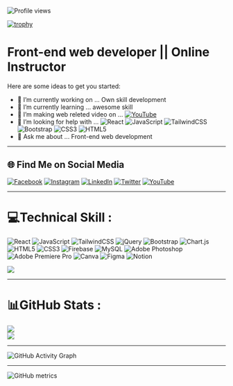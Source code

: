 

![Profile views](https://gpvc.arturio.dev/JosimHossain1)

[![trophy](https://github-profile-trophy.vercel.app/?username=JosimHossain1)](https://github.com/ryo-ma/github-profile-trophy)

# Front-end web developer || Online Instructor

Here are some ideas to get you started:

- 🔭 I’m currently working on ... Own skill development
- 🌱 I’m currently learning ... awesome skill 
- 👯 I’m making web releted video on ... [![YouTube](https://img.shields.io/badge/YouTube-%23FF0000.svg?logo=YouTube&logoColor=white)](https://youtube.com/c/UCrmxkBwd9FJwzeSa3cu8tSg) 
- 🤔 I’m looking for help with ... ![React](https://img.shields.io/badge/react-%2320232a.svg?style=for-the-badge&logo=react&logoColor=%2361DAFB) ![JavaScript](https://img.shields.io/badge/javascript-%23323330.svg?style=for-the-badge&logo=javascript&logoColor=%23F7DF1E) ![TailwindCSS](https://img.shields.io/badge/tailwindcss-%2338B2AC.svg?style=for-the-badge&logo=tailwind-css&logoColor=white) ![Bootstrap](https://img.shields.io/badge/bootstrap-%23563D7C.svg?style=for-the-badge&logo=bootstrap&logoColor=white)  ![CSS3](https://img.shields.io/badge/css3-%231572B6.svg?style=for-the-badge&logo=css3&logoColor=white) ![HTML5](https://img.shields.io/badge/html5-%23E34F26.svg?style=for-the-badge&logo=html5&logoColor=white)
- 💬 Ask me about ... Front-end web development 

---
## 🌐 Find Me on Social Media
[![Facebook](https://img.shields.io/badge/Facebook-%231877F2.svg?logo=Facebook&logoColor=white)](https://facebook.com/josimhossainm) [![Instagram](https://img.shields.io/badge/Instagram-%23E4405F.svg?logo=Instagram&logoColor=white)](https://instagram.com/mdjosimhossain9) [![LinkedIn](https://img.shields.io/badge/LinkedIn-%230077B5.svg?logo=linkedin&logoColor=white)](https://linkedin.com/in/josim-hossain-5914bb238) [![Twitter](https://img.shields.io/badge/Twitter-%231DA1F2.svg?logo=Twitter&logoColor=white)](https://twitter.com/JosimHossain11) [![YouTube](https://img.shields.io/badge/YouTube-%23FF0000.svg?logo=YouTube&logoColor=white)](https://youtube.com/c/UCrmxkBwd9FJwzeSa3cu8tSg) 


---

# 💻Technical Skill :
![React](https://img.shields.io/badge/react-%2320232a.svg?style=for-the-badge&logo=react&logoColor=%2361DAFB) ![JavaScript](https://img.shields.io/badge/javascript-%23323330.svg?style=for-the-badge&logo=javascript&logoColor=%23F7DF1E) ![TailwindCSS](https://img.shields.io/badge/tailwindcss-%2338B2AC.svg?style=for-the-badge&logo=tailwind-css&logoColor=white) ![jQuery](https://img.shields.io/badge/jquery-%230769AD.svg?style=for-the-badge&logo=jquery&logoColor=white) ![Bootstrap](https://img.shields.io/badge/bootstrap-%23563D7C.svg?style=for-the-badge&logo=bootstrap&logoColor=white) ![Chart.js](https://img.shields.io/badge/chart.js-F5788D.svg?style=for-the-badge&logo=chart.js&logoColor=white) ![HTML5](https://img.shields.io/badge/html5-%23E34F26.svg?style=for-the-badge&logo=html5&logoColor=white) ![CSS3](https://img.shields.io/badge/css3-%231572B6.svg?style=for-the-badge&logo=css3&logoColor=white) ![Firebase](https://img.shields.io/badge/firebase-%23039BE5.svg?style=for-the-badge&logo=firebase) ![MySQL](https://img.shields.io/badge/mysql-%2300f.svg?style=for-the-badge&logo=mysql&logoColor=white) ![Adobe Photoshop](https://img.shields.io/badge/adobephotoshop-%2331A8FF.svg?style=for-the-badge&logo=adobephotoshop&logoColor=white) ![Adobe Premiere Pro](https://img.shields.io/badge/Adobe%20Premiere%20Pro-9999FF.svg?style=for-the-badge&logo=Adobe%20Premiere%20Pro&logoColor=white) ![Canva](https://img.shields.io/badge/Canva-%2300C4CC.svg?style=for-the-badge&logo=Canva&logoColor=white) 	![Figma](https://img.shields.io/badge/figma-%23F24E1E.svg?style=for-the-badge&logo=figma&logoColor=white) ![Notion](https://img.shields.io/badge/Notion-%23000000.svg?style=for-the-badge&logo=notion&logoColor=white)


![](https://github-readme-stats.vercel.app/api/top-langs/?username=JosimHossain1&theme=radical&hide_border=false&include_all_commits=false&count_private=false&layout=compact)

---
# 📊GitHub Stats :
![](https://github-readme-stats.vercel.app/api?username=JosimHossain1&theme=radical&hide_border=false&include_all_commits=false&count_private=false)<br/>
![](https://github-readme-streak-stats.herokuapp.com/?user=JosimHossain1&theme=radical&hide_border=false)<br/>

---

![GitHub Activity Graph](https://activity-graph.herokuapp.com/graph?username=JosimHossain1)  

---

![GitHub metrics](https://metrics.lecoq.io/JosimHossain1)  
